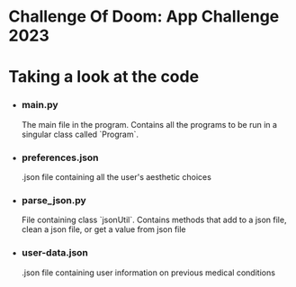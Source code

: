# Challenge Of Doom: App Challenge 2023

# Taking a look at the code
<ul>
    <li><h3>main.py</h3>
    The main file in the program. Contains all the programs to be run in a singular class called `Program`.</li>
    <li><h3>preferences.json</h3>
    .json file containing all the user's aesthetic choices</l1>
    <li><h3>parse_json.py</h3>
    File containing class `jsonUtil`. Contains methods that add to a json file, clean a json file, or get a value from json file</li>
    <li><h3>user-data.json</h3>
    .json file containing user information on previous medical conditions</li>
</ul>
